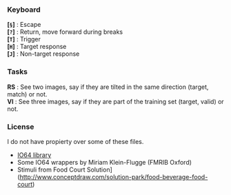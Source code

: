
### Keyboard

**[`§`]** : Escape   
**[`?`]** : Return, move forward during breaks  
**[`T`]** : Trigger  
**[`H`]** : Target response  
**[`J`]** : Non-target response  

### Tasks

**RS** : See two images, say if they are tilted in the same direction (target, match) or not.  
**VI** : See three images, say if they are part of the training set (target, valid) or not.  

### License
I do not have propierty over some of these files.
  - [IO64 library](http://apps.usd.edu/coglab/psyc770/IO64.html)
  - Some IO64 wrappers by Miriam Klein-Flugge (FMRIB Oxford)
  - Stimuli from Food Court Solution](http://www.conceptdraw.com/solution-park/food-beverage-food-court)

